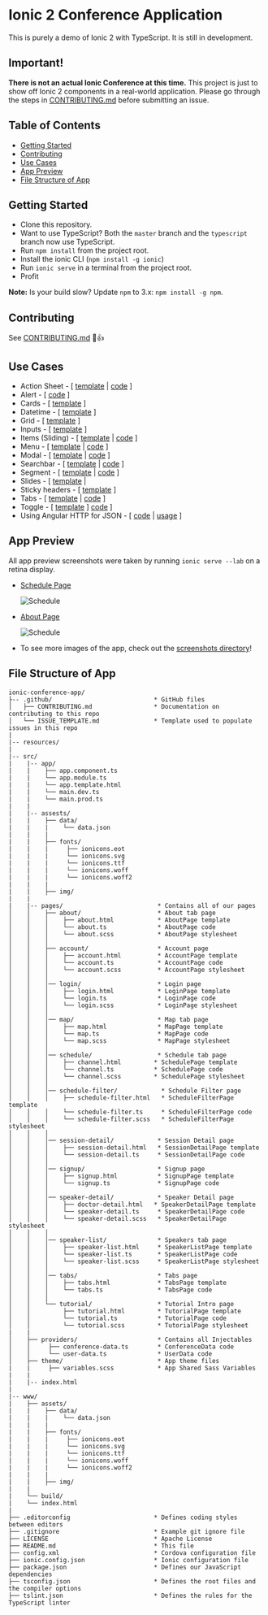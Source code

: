 # Ionic 2 Conference Application

This is purely a demo of Ionic 2 with TypeScript. It is still in development.


## Important!
**There is not an actual Ionic Conference at this time.** This project is just to show off Ionic 2 components in a real-world application. Please go through the steps in [CONTRIBUTING.md](https://github.com/driftyco/ionic-conference-app/blob/master/.github/CONTRIBUTING.md) before submitting an issue.


## Table of Contents
 - [Getting Started](#getting-started)
 - [Contributing](#contributing)
 - [Use Cases](#use-cases)
 - [App Preview](#app-preview)
 - [File Structure of App](#file-structure-of-app)


## Getting Started

* Clone this repository.
* Want to use TypeScript? Both the `master` branch and the `typescript` branch now use TypeScript.
* Run `npm install` from the project root.
* Install the ionic CLI (`npm install -g ionic`)
* Run `ionic serve` in a terminal from the project root.
* Profit

**Note:** Is your build slow? Update `npm` to 3.x: `npm install -g npm`.


## Contributing
See [CONTRIBUTING.md](https://github.com/driftyco/ionic-conference-app/blob/master/.github/CONTRIBUTING.md) :tada::+1:


## Use Cases

* Action Sheet - [ [template](https://github.com/driftyco/ionic-conference-app/blob/master/src/pages/speaker-list/speaker-list.html) | [code](https://github.com/driftyco/ionic-conference-app/blob/master/src/pages/speaker-list/speaker-list.ts) ]
* Alert - [ [code](https://github.com/driftyco/ionic-conference-app/blob/master/src/pages/schedule/schedule.ts) ]
* Cards - [ [template](https://github.com/driftyco/ionic-conference-app/blob/master/src/pages/speaker-list/speaker-list.html) ]
* Datetime - [ [template](https://github.com/driftyco/ionic-conference-app/blob/master/src/pages/about/about.html) ]
* Grid - [ [template](https://github.com/driftyco/ionic-conference-app/blob/master/src/pages/login/login.html) ]
* Inputs - [ [template](https://github.com/driftyco/ionic-conference-app/blob/master/src/pages/login/login.html) ]
* Items (Sliding) - [ [template](https://github.com/driftyco/ionic-conference-app/blob/master/src/pages/schedule/schedule.html) | [code](https://github.com/driftyco/ionic-conference-app/blob/master/src/pages/schedule/schedule.ts) ]
* Menu - [ [template](https://github.com/driftyco/ionic-conference-app/blob/master/src/app.html) |
[code](https://github.com/driftyco/ionic-conference-app/blob/master/src/app.ts) ]
* Modal - [ [template](https://github.com/driftyco/ionic-conference-app/blob/master/src/pages/schedule-filter/schedule-filter.html) | [code](https://github.com/driftyco/ionic-conference-app/blob/master/src/pages/schedule/schedule.ts) ]
* Searchbar - [ [template](https://github.com/driftyco/ionic-conference-app/blob/master/src/pages/schedule/schedule.html) | [code](https://github.com/driftyco/ionic-conference-app/blob/master/src/pages/schedule/schedule.ts) ]
* Segment - [ [template](https://github.com/driftyco/ionic-conference-app/blob/master/src/pages/schedule/schedule.html) | [code](https://github.com/driftyco/ionic-conference-app/blob/master/src/pages/schedule/schedule.ts) ]
* Slides - [ [template](https://github.com/driftyco/ionic-conference-app/blob/master/src/pages/tutorial/tutorial.html) |
* Sticky headers - [ [template](https://github.com/driftyco/ionic-conference-app/blob/master/src/pages/schedule/schedule.html) ]
* Tabs - [ [template](https://github.com/driftyco/ionic-conference-app/blob/master/src/pages/tabs/tabs.html) | [code](https://github.com/driftyco/ionic-conference-app/blob/master/src/pages/tabs/tabs.ts) ]
* Toggle - [ [template](https://github.com/driftyco/ionic-conference-app/blob/master/src/pages/schedule-filter/schedule-filter.html) ]
[code](https://github.com/driftyco/ionic-conference-app/blob/master/src/pages/tutorial/tutorial.ts) ]
* Using Angular HTTP for JSON - [ [code](https://github.com/driftyco/ionic-conference-app/blob/master/src/providers/conference-data.ts) | [usage](https://github.com/driftyco/ionic-conference-app/blob/master/src/pages/schedule/schedule.ts) ]


## App Preview

All app preview screenshots were taken by running `ionic serve --lab` on a retina display.

- [Schedule Page](https://github.com/driftyco/ionic-conference-app/blob/master/src/pages/schedule/schedule.html)

  <img src="resources/screenshots/SchedulePage.png" alt="Schedule">


- [About Page](https://github.com/driftyco/ionic-conference-app/blob/master/src/pages/about/about.html)

  <img src="resources/screenshots/AboutPage.png" alt="Schedule">


- To see more images of the app, check out the [screenshots directory](https://github.com/driftyco/ionic-conference-app/tree/master/resources/screenshots)!


## File Structure of App

```
ionic-conference-app/
├-- .github/                            * GitHub files
│   ├── CONTRIBUTING.md                 * Documentation on contributing to this repo
│   └── ISSUE_TEMPLATE.md               * Template used to populate issues in this repo
|
|-- resources/
|
|-- src/
|    |-- app/
|    |    ├── app.component.ts
|    |    └── app.module.ts
|    |    └── app.template.html
|    |    └── main.dev.ts
|    |    └── main.prod.ts
|    |
|    |-- assests/
|    |    ├── data/
|    |    |    └── data.json
|    |    |
|    |    ├── fonts/
|    |    |     ├── ionicons.eot
|    |    |     └── ionicons.svg
|    |    |     └── ionicons.ttf
|    |    |     └── ionicons.woff
|    |    |     └── ionicons.woff2
|    |    |
|    |    ├── img/
|    |
|    |-- pages/                          * Contains all of our pages
│    │    ├── about/                     * About tab page
│    │    │    ├── about.html            * AboutPage template
│    │    │    └── about.ts              * AboutPage code
│    │    │    └── about.scss            * AboutPage stylesheet
│    │    │
│    │    ├── account/                   * Account page
│    │    │    ├── account.html          * AccountPage template
│    │    │    └── account.ts            * AccountPage code
│    │    │    └── account.scss          * AccountPage stylesheet
│    │    │
│    │    │── login/                     * Login page
│    │    │    ├── login.html            * LoginPage template
│    │    │    └── login.ts              * LoginPage code
│    │    │    └── login.scss            * LoginPage stylesheet
│    │    │
│    │    │── map/                       * Map tab page
│    │    │    ├── map.html              * MapPage template
│    │    │    └── map.ts                * MapPage code
│    │    │    └── map.scss              * MapPage stylesheet
│    │    │
│    │    │── schedule/                  * Schedule tab page
│    │    │    ├── channel.html         * SchedulePage template
│    │    │    └── channel.ts           * SchedulePage code
│    │    │    └── channel.scss         * SchedulePage stylesheet
│    │    │
│    │    │── schedule-filter/            * Schedule Filter page
│    │    │    ├── schedule-filter.html   * ScheduleFilterPage template
│    │    │    └── schedule-filter.ts     * ScheduleFilterPage code
│    │    │    └── schedule-filter.scss   * ScheduleFilterPage stylesheet
│    │    │
│    │    │── session-detail/            * Session Detail page
│    │    │    ├── session-detail.html   * SessionDetailPage template
│    │    │    └── session-detail.ts     * SessionDetailPage code
│    │    │
│    │    │── signup/                    * Signup page
│    │    │    ├── signup.html           * SignupPage template
│    │    │    └── signup.ts             * SignupPage code
│    │    │
│    │    │── speaker-detail/            * Speaker Detail page
│    │    │    ├── doctor-detail.html   * SpeakerDetailPage template
│    │    │    └── speaker-detail.ts     * SpeakerDetailPage code
│    │    │    └── speaker-detail.scss   * SpeakerDetailPage stylesheet
│    │    │
│    │    │── speaker-list/              * Speakers tab page
│    │    │    ├── speaker-list.html     * SpeakerListPage template
│    │    │    └── speaker-list.ts       * SpeakerListPage code
│    │    │    └── speaker-list.scss     * SpeakerListPage stylesheet
│    │    │
│    │    │── tabs/                      * Tabs page
│    │    │    ├── tabs.html             * TabsPage template
│    │    │    └── tabs.ts               * TabsPage code
│    │    │
│    │    └── tutorial/                  * Tutorial Intro page
│    │         ├── tutorial.html         * TutorialPage template
│    │         └── tutorial.ts           * TutorialPage code
│    │         └── tutorial.scss         * TutorialPage stylesheet
|    |
│    ├── providers/                      * Contains all Injectables
│    │     ├── conference-data.ts        * ConferenceData code
│    │     └── user-data.ts              * UserData code
│    ├── theme/                          * App theme files
|    |     ├── variables.scss            * App Shared Sass Variables
|    |
|    |-- index.html
|
|-- www/
|    ├── assets/
|    |    ├── data/
|    |    |    └── data.json
|    |    |
|    |    ├── fonts/
|    |    |     ├── ionicons.eot
|    |    |     └── ionicons.svg
|    |    |     └── ionicons.ttf
|    |    |     └── ionicons.woff
|    |    |     └── ionicons.woff2
|    |    |
|    |    ├── img/
|    |
|    └── build/
|    └── index.html
|
├── .editorconfig                       * Defines coding styles between editors
├── .gitignore                          * Example git ignore file
├── LICENSE                             * Apache License
├── README.md                           * This file
├── config.xml                          * Cordova configuration file
├── ionic.config.json                   * Ionic configuration file
├── package.json                        * Defines our JavaScript dependencies
├── tsconfig.json                       * Defines the root files and the compiler options
├── tslint.json                         * Defines the rules for the TypeScript linter
```
